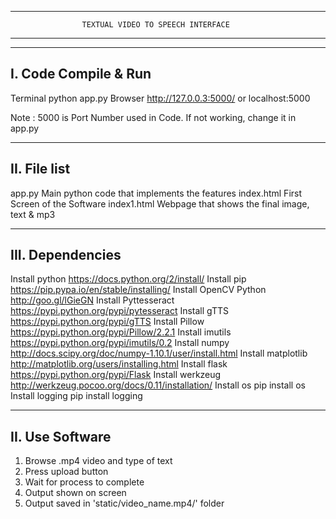
----------------------------------------------------------------------------
					TEXTUAL VIDEO TO SPEECH INTERFACE
----------------------------------------------------------------------------


----------------------
I. Code Compile & Run
----------------------
Terminal	 	python app.py
Browser			http://127.0.0.3:5000/ or localhost:5000

Note : 5000 is Port Number used in Code. If not working, change it in app.py


-------------
II. File list
-------------
app.py			Main python code that implements the features
index.html		First Screen of the Software
index1.html		Webpage that shows the final image, text & mp3


-----------------
III. Dependencies
-----------------
Install python  		https://docs.python.org/2/install/
Install pip  			https://pip.pypa.io/en/stable/installing/
Install OpenCV Python 	http://goo.gl/lGieGN
Install Pyttesseract  	https://pypi.python.org/pypi/pytesseract
Install gTTS  			https://pypi.python.org/pypi/gTTS
Install Pillow  		https://pypi.python.org/pypi/Pillow/2.2.1
Install imutils  		https://pypi.python.org/pypi/imutils/0.2
Install numpy 	 		http://docs.scipy.org/doc/numpy-1.10.1/user/install.html
Install matplotlib  	http://matplotlib.org/users/installing.html
Install flask 	 		https://pypi.python.org/pypi/Flask
Install werkzeug  		http://werkzeug.pocoo.org/docs/0.11/installation/
Install os  			pip install os
Install logging  		pip install logging


----------------
II. Use Software
----------------
1. Browse .mp4 video and type of text
2. Press upload button
3. Wait for process to complete
4. Output shown on screen
5. Output saved in 'static/video_name.mp4/' folder


